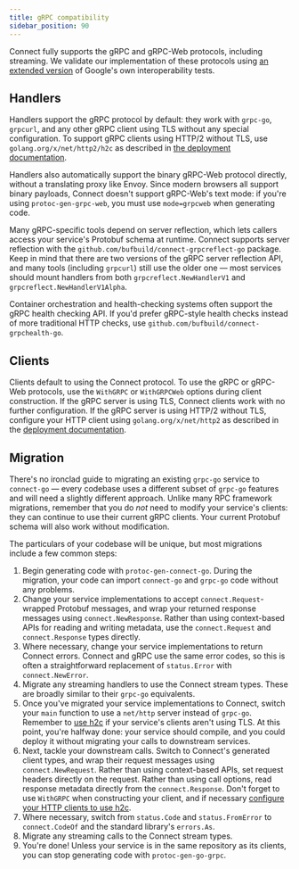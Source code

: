 ```yaml
---
title: gRPC compatibility
sidebar_position: 90
---
```


Connect fully supports the gRPC and gRPC-Web protocols, including streaming. We
validate our implementation of these protocols using [an extended
version][connect-crosstest] of Google's own interoperability tests.

## Handlers

Handlers support the gRPC protocol by default: they work with `grpc-go`,
`grpcurl`, and any other gRPC client using TLS without any special
configuration. To support gRPC clients using HTTP/2 without TLS, use
`golang.org/x/net/http2/h2c` as described in [the deployment
documentation](deployment.md#h2c).

Handlers also automatically support the binary gRPC-Web protocol directly,
without a translating proxy like Envoy. Since modern browsers all support
binary payloads, Connect doesn't support gRPC-Web's text mode: if you're using
`protoc-gen-grpc-web`, you must use `mode=grpcweb` when generating code.

Many gRPC-specific tools depend on server reflection, which lets callers
access your service's Protobuf schema at runtime. Connect supports server
reflection with the `github.com/bufbuild/connect-grpcreflect-go` package. Keep
in mind that there are two versions of the gRPC server reflection API, and many
tools (including `grpcurl`) still use the older one &mdash; most services
should mount handlers from both `grpcreflect.NewHandlerV1` and
`grpcreflect.NewHandlerV1Alpha`.

Container orchestration and health-checking systems often support the gRPC
health checking API. If you'd prefer gRPC-style health checks instead of more
traditional HTTP checks, use `github.com/bufbuild/connect-grpchealth-go`.

## Clients

Clients default to using the Connect protocol. To use the gRPC or gRPC-Web
protocols, use the `WithGRPC` or `WithGRPCWeb` options during client
construction. If the gRPC server is using TLS, Connect clients work with no
further configuration. If the gRPC server is using HTTP/2 without TLS,
configure your HTTP client using `golang.org/x/net/http2` as described in the
[deployment documentation](deployment.md#h2c).

## Migration

There's no ironclad guide to migrating an existing `grpc-go` service to
`connect-go` &mdash; every codebase uses a different subset of `grpc-go`
features and will need a slightly different approach. Unlike many RPC framework
migrations, remember that you do _not_ need to modify your service's clients:
they can continue to use their current gRPC clients. Your current Protobuf
schema will also work without modification.

The particulars of your codebase will be unique, but most migrations include a
few common steps:

1. Begin generating code with `protoc-gen-connect-go`. During the migration,
   your code can import `connect-go` and `grpc-go` code without any problems.
1. Change your service implementations to accept `connect.Request`-wrapped
   Protobuf messages, and wrap your returned response messages using
   `connect.NewResponse`. Rather than using context-based APIs for reading and
   writing metadata, use the `connect.Request` and `connect.Response` types
   directly.
1. Where necessary, change your service implementations to return Connect
   errors. Connect and gRPC use the same error codes, so this is often a
   straightforward replacement of `status.Error` with `connect.NewError`.
1. Migrate any streaming handlers to use the Connect stream types. These are
   broadly similar to their `grpc-go` equivalents.
1. Once you've migrated your service implementations to Connect, switch your
   `main` function to use a `net/http` server instead of `grpc-go`. Remember to
   [use h2c](deployment.md#h2c) if your service's clients aren't using TLS. At
   this point, you're halfway done: your service should compile, and you could
   deploy it without migrating your calls to downstream services.
1. Next, tackle your downstream calls. Switch to Connect's generated client
   types, and wrap their request messages using `connect.NewRequest`. Rather
   than using context-based APIs, set request headers directly on the request.
   Rather than using call options, read response metadata directly from the
   `connect.Response`. Don't forget to use `WithGRPC` when constructing your
   client, and if necessary [configure your HTTP clients to use
   h2c](deployment.md#h2c).
1. Where necessary, switch from `status.Code` and `status.FromError` to
   `connect.CodeOf` and the standard library's `errors.As`.
1. Migrate any streaming calls to the Connect stream types.
1. You're done! Unless your service is in the same repository as its clients,
   you can stop generating code with `protoc-gen-go-grpc`.

[connect-crosstest]: https://github.com/bufbuild/connect-crosstest
